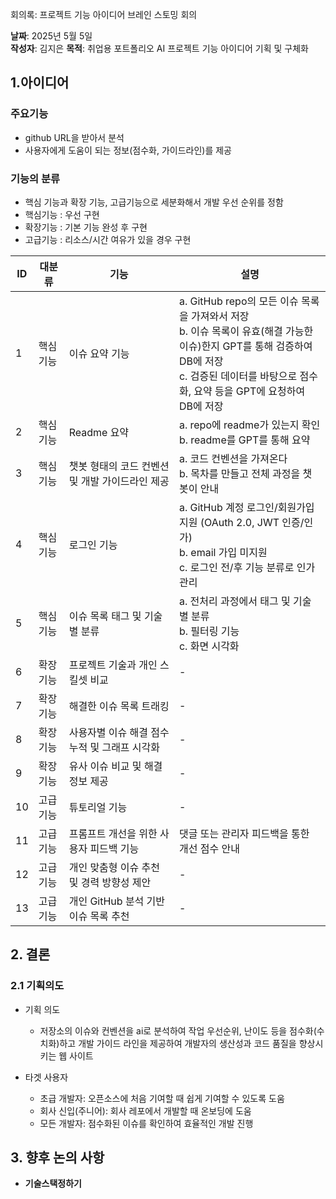 회의록: 프로젝트 기능 아이디어 브레인 스토밍 회의

**날짜**: 2025년 5월 5일  
**작성자**: 김지은
**목적**: 취업용 포트폴리오 AI 프로젝트 기능 아이디어 기획 및 구체화

## 1.아이디어

### **주요기능**

- github URL을 받아서 분석
- 사용자에게 도움이 되는 정보(점수화, 가이드라인)를 제공

### **기능의 분류**

- 핵심 기능과 확장 기능, 고급기능으로 세분화해서 개발 우선 순위를 정함
- 핵심기능 : 우선 구현
- 확장기능 : 기본 기능 완성 후 구현
- 고급기능 : 리소스/시간 여유가 있을 경우 구현

| ID  | 대분류    | 기능                                            | 설명                                                                                                                                                                                                 |
| --- | --------- | ----------------------------------------------- | ---------------------------------------------------------------------------------------------------------------------------------------------------------------------------------------------------- |
| 1   | 핵심 기능 | 이슈 요약 기능                                  | a. GitHub repo의 모든 이슈 목록을 가져와서 저장<br>b. 이슈 목록이 유효(해결 가능한 이슈)한지 GPT를 통해 검증하여 DB에 저장<br>c. 검증된 데이터를 바탕으로 점수화, 요약 등을 GPT에 요청하여 DB에 저장 |
| 2   | 핵심 기능 | Readme 요약                                     | a. repo에 readme가 있는지 확인<br>b. readme를 GPT를 통해 요약                                                                                                                                        |
| 3   | 핵심 기능 | 챗봇 형태의 코드 컨벤션 및 개발 가이드라인 제공 | a. 코드 컨벤션을 가져온다<br>b. 목차를 만들고 전체 과정을 챗봇이 안내                                                                                                                                |
| 4   | 핵심 기능 | 로그인 기능                                     | a. GitHub 계정 로그인/회원가입 지원 (OAuth 2.0, JWT 인증/인가)<br>b. email 가입 미지원<br>c. 로그인 전/후 기능 분류로 인가 관리                                                                      |
| 5   | 핵심 기능 | 이슈 목록 태그 및 기술별 분류                   | a. 전처리 과정에서 태그 및 기술별 분류<br>b. 필터링 기능<br>c. 화면 시각화                                                                                                                           |
| 6   | 확장 기능 | 프로젝트 기술과 개인 스킬셋 비교                | -                                                                                                                                                                                                    |
| 7   | 확장 기능 | 해결한 이슈 목록 트래킹                         | -                                                                                                                                                                                                    |
| 8   | 확장 기능 | 사용자별 이슈 해결 점수 누적 및 그래프 시각화   | -                                                                                                                                                                                                    |
| 9   | 확장 기능 | 유사 이슈 비교 및 해결 정보 제공                | -                                                                                                                                                                                                    |
| 10  | 고급 기능 | 튜토리얼 기능                                   | -                                                                                                                                                                                                    |
| 11  | 고급 기능 | 프롬프트 개선을 위한 사용자 피드백 기능         | 댓글 또는 관리자 피드백을 통한 개선 점수 안내                                                                                                                                                        |
| 12  | 고급 기능 | 개인 맞춤형 이슈 추천 및 경력 방향성 제안       | -                                                                                                                                                                                                    |
| 13  | 고급 기능 | 개인 GitHub 분석 기반 이슈 목록 추천            | -                                                                                                                                                                                                    |

## 2. 결론

### 2.1 기획의도

- 기획 의도

  - 저장소의 이슈와 컨벤션을 ai로 분석하여 작업 우선순위, 난이도 등을 점수화(수치화)하고 개발 가이드 라인을 제공하여 개발자의 생산성과 코드 품질을 향상시키는 웹 사이트

- 타겟 사용자
  - 초급 개발자: 오픈소스에 처음 기여할 때 쉽게 기여할 수 있도록 도움
  - 회사 신입(주니어): 회사 레포에서 개발할 때 온보딩에 도움
  - 모든 개발자: 점수화된 이슈를 확인하여 효율적인 개발 진행

## 3. 향후 논의 사항

- **기술스택정하기**
